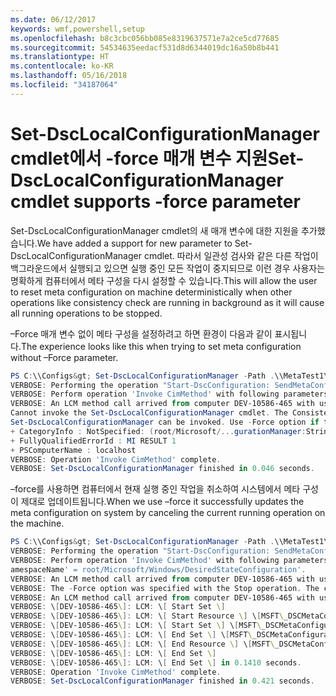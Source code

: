 ```yaml
---
ms.date: 06/12/2017
keywords: wmf,powershell,setup
ms.openlocfilehash: b8c3cbc056bb085e8319637571e7a2ce5cd77685
ms.sourcegitcommit: 54534635eedacf531d8d6344019dc16a50b8b441
ms.translationtype: HT
ms.contentlocale: ko-KR
ms.lasthandoff: 05/16/2018
ms.locfileid: "34187064"
---
```

# <a name="set-dsclocalconfigurationmanager-cmdlet-supports--force-parameter"></a><span data-ttu-id="e1598-102">Set-DscLocalConfigurationManager cmdlet에서 -force 매개 변수 지원</span><span class="sxs-lookup"><span data-stu-id="e1598-102">Set-DscLocalConfigurationManager cmdlet supports -force parameter</span></span>

<span data-ttu-id="e1598-103">Set-DscLocalConfigurationManager cmdlet의 새 매개 변수에 대한 지원을 추가했습니다.</span><span class="sxs-lookup"><span data-stu-id="e1598-103">We have added a support for new parameter to Set-DscLocalConfigurationManager cmdlet.</span></span> <span data-ttu-id="e1598-104">따라서 일관성 검사와 같은 다른 작업이 백그라운드에서 실행되고 있으면 실행 중인 모든 작업이 중지되므로 이런 경우 사용자는 명확하게 컴퓨터에서 메타 구성을 다시 설정할 수 있습니다.</span><span class="sxs-lookup"><span data-stu-id="e1598-104">This will allow the user to reset meta configuration on machine deterministically when other operations like consistency check are running in background as it will cause all running operations to be stopped.</span></span>

<span data-ttu-id="e1598-105">–Force 매개 변수 없이 메타 구성을 설정하려고 하면 환경이 다음과 같이 표시됩니다.</span><span class="sxs-lookup"><span data-stu-id="e1598-105">The experience looks like this when trying to set meta configuration without –Force parameter.</span></span>
```powershell
PS C:\\Configs&gt; Set-DscLocalConfigurationManager -Path .\\MetaTest1\\ -Verbose
VERBOSE: Performing the operation "Start-DscConfiguration: SendMetaConfigurationApply" on target "MSFT\_DSCLocalConfigurationManager".
VERBOSE: Perform operation 'Invoke CimMethod' with following parameters, ''methodName' = SendMetaConfigurationApply,'className' = MSFT\_DSCLocalConfigurationManager,'namespaceName' = root/Microsoft/Windows/DesiredStateConfiguration'.
VERBOSE: An LCM method call arrived from computer DEV-10586-465 with user sid S-1-5-21-2127521184-1604012920-1887927527-5557045.
Cannot invoke the Set-DscLocalConfigurationManager cmdlet. The Consistency Check or Pull cmdlet is in progress and must return before
Set-DscLocalConfigurationManager can be invoked. Use -Force option if that is available to cancel the current operation.
+ CategoryInfo : NotSpecified: (root/Microsoft/...gurationManager:String) \[\], CimException
+ FullyQualifiedErrorId : MI RESULT 1
+ PSComputerName : localhost
VERBOSE: Operation 'Invoke CimMethod' complete.
VERBOSE: Set-DscLocalConfigurationManager finished in 0.046 seconds.
```

<span data-ttu-id="e1598-106">–force를 사용하면 컴퓨터에서 현재 실행 중인 작업을 취소하여 시스템에서 메타 구성이 제대로 업데이트됩니다.</span><span class="sxs-lookup"><span data-stu-id="e1598-106">When we use –force it successfully updates the meta configuration on system by canceling the current running operation on the machine.</span></span>
```powershell
PS C:\\Configs&gt; Set-DscLocalConfigurationManager -Path .\\MetaTest1\\ -Verbose -Force
VERBOSE: Performing the operation "Start-DscConfiguration: SendMetaConfigurationApply" on target "MSFT\_DSCLocalConfigurationManager".
VERBOSE: Perform operation 'Invoke CimMethod' with following parameters, ''methodName' = SendMetaConfigurationApply,'className' = MSFT\_DSCLocalConfigurationManager,'n
amespaceName' = root/Microsoft/Windows/DesiredStateConfiguration'.
VERBOSE: An LCM method call arrived from computer DEV-10586-465 with user sid S-1-5-21-2127521184-1604012920-1887927527-5557045.
VERBOSE: The -Force option was specified with the Stop operation. The current configuration has been successfully cancelled.
VERBOSE: An LCM method call arrived from computer DEV-10586-465 with user sid S-1-5-21-2127521184-1604012920-1887927527-5557045.
VERBOSE: \[DEV-10586-465\]: LCM: \[ Start Set \]
VERBOSE: \[DEV-10586-465\]: LCM: \[ Start Resource \] \[MSFT\_DSCMetaConfiguration\]
VERBOSE: \[DEV-10586-465\]: LCM: \[ Start Set \] \[MSFT\_DSCMetaConfiguration\]
VERBOSE: \[DEV-10586-465\]: LCM: \[ End Set \] \[MSFT\_DSCMetaConfiguration\] in 0.0310 seconds.
VERBOSE: \[DEV-10586-465\]: LCM: \[ End Resource \] \[MSFT\_DSCMetaConfiguration\]
VERBOSE: \[DEV-10586-465\]: LCM: \[ End Set \]
VERBOSE: \[DEV-10586-465\]: LCM: \[ End Set \] in 0.1410 seconds.
VERBOSE: Operation 'Invoke CimMethod' complete.
VERBOSE: Set-DscLocalConfigurationManager finished in 0.421 seconds.
```

